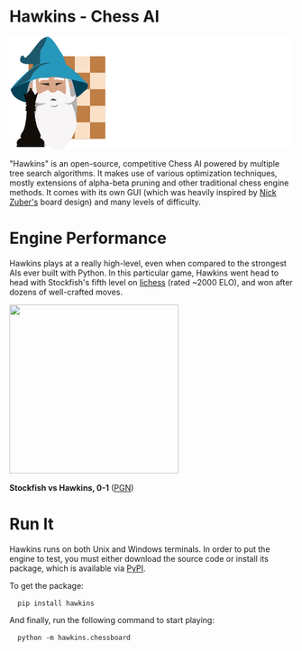 # Hawkins - Chess AI
<img src="image/hawkins-logo-full.png" width="546" height="200">

"Hawkins" is an open-source, competitive Chess AI powered by multiple tree search algorithms. It makes use of various optimization techniques, mostly extensions of alpha-beta pruning and other traditional chess engine methods. It comes with its own GUI (which was heavily inspired by [Nick Zuber's](https://github.com/nickzuber/chs) board design) and many levels of difficulty.
# Engine Performance

Hawkins plays at a really high-level, even when compared to the strongest AIs ever built with Python. In this particular game, Hawkins went head to head with Stockfish's fifth level on [lichess](https://lichess.org/) (rated ~2000 ELO), and won after dozens of well-crafted moves.

<img src="image/Stockfish_vs_Hawkins.gif" width="300" height="300">

**Stockfish vs Hawkins, 0-1** ([PGN](image/Stockfish_vs_Hawkins.pgn))

# Run It

Hawkins runs on both Unix and Windows terminals. In order to put the engine to test, you must either download the source code or install its package, which is available via [PyPI](https://pypi.org/project/hawkins/).

To get the package:

```
  pip install hawkins
```
  
And finally, run the following command to start playing:

```
  python -m hawkins.chessboard
``` 
